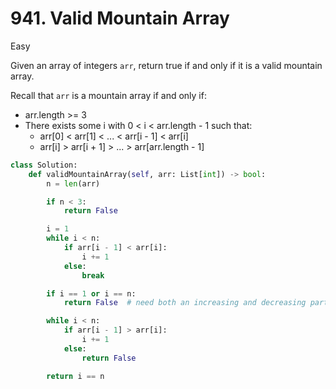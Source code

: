 # 941. Valid Mountain Array

Easy

Given an array of integers `arr`, return true if and only if it is a valid
mountain array.

Recall that `arr` is a mountain array if and only if:

- arr.length >= 3
- There exists some i with 0 < i < arr.length - 1 such that:
  - arr[0] < arr[1] < ... < arr[i - 1] < arr[i]
  - arr[i] > arr[i + 1] > ... > arr[arr.length - 1]

```python
class Solution:
    def validMountainArray(self, arr: List[int]) -> bool:
        n = len(arr)

        if n < 3:
            return False

        i = 1
        while i < n:
            if arr[i - 1] < arr[i]:
                i += 1
            else:
                break

        if i == 1 or i == n:
            return False  # need both an increasing and decreasing part

        while i < n:
            if arr[i - 1] > arr[i]:
                i += 1
            else:
                return False

        return i == n
```
